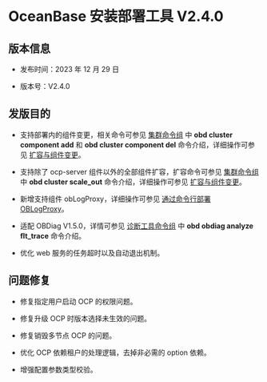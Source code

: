 # OceanBase 安装部署工具 V2.4.0

## 版本信息

* 发布时间：2023 年 12 月 29 日

* 版本号：V2.4.0

## 发版目的

* 支持部署内的组件变更，相关命令可参见 [集群命令组](../../300.obd-command/100.cluster-command-groups.md) 中 **obd cluster component add** 和 **obd cluster component del** 命令介绍，详细操作可参见 [扩容与组件变更]()。

* 支持除了 ocp-server 组件以外的全部组件扩容，扩容命令可参见 [集群命令组](../../300.obd-command/100.cluster-command-groups.md) 中 **obd cluster scale_out** 命令介绍，详细操作可参见 [扩容与组件变更]()。

* 新增支持组件 obLogProxy，详细操作可参见 [通过命令行部署 OBLogProxy]()。

* 适配 OBDiag V1.5.0，详情可参见 [诊断工具命令组](../../300.obd-command/500.obdiag-command.md) 中 **obd obdiag analyze flt_trace** 命令介绍。

* 优化 web 服务的任务超时以及自动退出机制。

## 问题修复

* 修复指定用户启动 OCP 的权限问题。

* 修复升级 OCP 时版本选择未生效的问题。

* 修复销毁多节点 OCP 的问题。

* 优化 OCP 依赖租户的处理逻辑，去掉非必需的 option 依赖。

* 增强配置参数类型校验。
